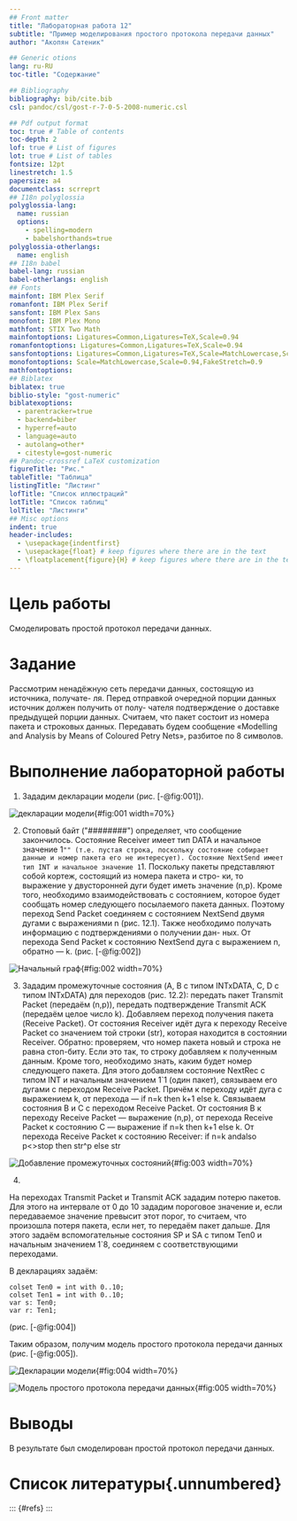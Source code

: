 ```yaml
---
## Front matter
title: "Лабораторная работа 12"
subtitle: "Пример моделирования простого протокола передачи данных"
author: "Акопян Сатеник"

## Generic otions
lang: ru-RU
toc-title: "Содержание"

## Bibliography
bibliography: bib/cite.bib
csl: pandoc/csl/gost-r-7-0-5-2008-numeric.csl

## Pdf output format
toc: true # Table of contents
toc-depth: 2
lof: true # List of figures
lot: true # List of tables
fontsize: 12pt
linestretch: 1.5
papersize: a4
documentclass: scrreprt
## I18n polyglossia
polyglossia-lang:
  name: russian
  options:
	- spelling=modern
	- babelshorthands=true
polyglossia-otherlangs:
  name: english
## I18n babel
babel-lang: russian
babel-otherlangs: english
## Fonts
mainfont: IBM Plex Serif
romanfont: IBM Plex Serif
sansfont: IBM Plex Sans
monofont: IBM Plex Mono
mathfont: STIX Two Math
mainfontoptions: Ligatures=Common,Ligatures=TeX,Scale=0.94
romanfontoptions: Ligatures=Common,Ligatures=TeX,Scale=0.94
sansfontoptions: Ligatures=Common,Ligatures=TeX,Scale=MatchLowercase,Scale=0.94
monofontoptions: Scale=MatchLowercase,Scale=0.94,FakeStretch=0.9
mathfontoptions:
## Biblatex
biblatex: true
biblio-style: "gost-numeric"
biblatexoptions:
  - parentracker=true
  - backend=biber
  - hyperref=auto
  - language=auto
  - autolang=other*
  - citestyle=gost-numeric
## Pandoc-crossref LaTeX customization
figureTitle: "Рис."
tableTitle: "Таблица"
listingTitle: "Листинг"
lofTitle: "Список иллюстраций"
lotTitle: "Список таблиц"
lolTitle: "Листинги"
## Misc options
indent: true
header-includes:
  - \usepackage{indentfirst}
  - \usepackage{float} # keep figures where there are in the text
  - \floatplacement{figure}{H} # keep figures where there are in the text
---
```


# Цель работы

Смоделировать простой протокол передачи данных.

# Задание

Рассмотрим ненадёжную сеть передачи данных, состоящую из источника, получате-
ля.
Перед отправкой очередной порции данных источник должен получить от полу-
чателя подтверждение о доставке предыдущей порции данных.
Считаем, что пакет состоит из номера пакета и строковых данных. Передавать
будем сообщение «Modelling and Analysis by Means of Coloured Petry Nets», разбитое по 8 символов.

# Выполнение лабораторной работы

1. Зададим декларации модели (рис. [-@fig:001]).

![декларации модели](image/1.png){#fig:001 width=70%}

2. Стоповый байт ("########") определяет, что сообщение закончилось.
Состояние Receiver имеет тип DATA и начальное значение 1`"" (т.е. пустая
строка, поскольку состояние собирает данные и номер пакета его не интересует).
Состояние NextSend имеет тип INT и начальное значение 1`1.
Поскольку пакеты представляют собой кортеж, состоящий из номера пакета и стро-
ки, то выражение у двусторонней дуги будет иметь значение (n,p).
Кроме того, необходимо взаимодействовать с состоянием, которое будет сообщать
номер следующего посылаемого пакета данных. Поэтому переход Send Packet
соединяем с состоянием NextSend двумя дугами с выражениями n (рис. 12.1).
Также необходимо получать информацию с подтверждениями о получении дан-
ных. От перехода Send Packet к состоянию NextSend дуга с выражением n,
обратно — k. (рис. [-@fig:002])

![Начальный граф](image/2.png){#fig:002 width=70%} 

3. Зададим промежуточные состояния (A, B с типом INTxDATA, C, D с типом
INTxDATA) для переходов (рис. 12.2): передать пакет Transmit Packet (передаём
(n,p)), передать подтверждение Transmit ACK (передаём целое число k).
Добавляем переход получения пакета (Receive Packet).
От состояния Receiver идёт дуга к переходу Receive Packet со значением той
строки (str), которая находится в состоянии Receiver. Обратно: проверяем, что
номер пакета новый и строка не равна стоп-биту. Если это так, то строку добавляем
к полученным данным.
Кроме того, необходимо знать, каким будет номер следующего пакета. Для этого
добавляем состояние NextRec с типом INT и начальным значением 1`1 (один пакет),
связываем его дугами с переходом Receive Packet. Причём к переходу идёт дуга
с выражением k, от перехода — if n=k then k+1 else k.
Связываем состояния B и C с переходом Receive Packet. От состояния B
к переходу Receive Packet — выражение (n,p), от перехода Receive Packet
к состоянию C — выражение if n=k then k+1 else k.
От перехода Receive Packet к состоянию Receiver:
if n=k andalso p<>stop then str^p else str



![Добавление промежуточных состояний](image/3.png){#fig:003 width=70%} 

4. 
На переходах Transmit Packet и Transmit ACK зададим потерю пакетов. Для
этого на интервале от 0 до 10 зададим пороговое значение и, если передаваемое
значение превысит этот порог, то считаем, что произошла потеря пакета, если нет, то
передаём пакет дальше. Для этого задаём вспомогательные состояния SP и SA с типом
Ten0 и начальным значением 1`8, соединяем с соответствующими переходами.

В декларациях задаём:
```code
colset Ten0 = int with 0..10;
colset Ten1 = int with 0..10;
var s: Ten0;
var r: Ten1;
```
(рис. [-@fig:004])

Таким образом, получим модель простого протокола передачи данных (рис. [-@fig:005]).

![Декларации модели](image/4.png){#fig:004 width=70%} 

![Модель простого протокола передачи данных](image/5.png){#fig:005 width=70%} 

# Выводы

В результате был смоделирован простой протокол передачи данных.

# Список литературы{.unnumbered}

::: {#refs}
:::
